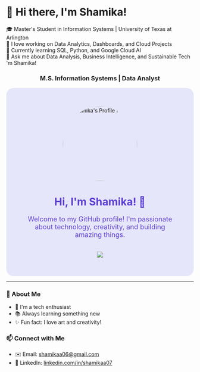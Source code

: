 # 👋 Hi there, I'm Shamika!

🎓 Master's Student in Information Systems | University of Texas at Arlington  
🔭 I love working on Data Analytics, Dashboards, and Cloud Projects  
🌱 Currently learning SQL, Python, and Google Cloud AI  
💬 Ask me about Data Analysis, Business Intelligence, and Sustainable Tech  
'm Shamika!</h1>
<h3 align="center">M.S. Information Systems | Data Analyst</h3>

<!-- Profile README.md -->

<!-- Custom Lilac Background -->
<div align="center" style="background-color:#E6E6FA; padding: 50px; border-radius: 20px;">

  <img src="https://github.com/shamikaa07/shamikaa07/blob/main/your-profile-pic.png" width="200" style="border-radius: 50%;" alt="Shamika's Profile Picture" />

  <h1 style="color:#5D3FD3;">Hi, I'm Shamika! 👋</h1>

  <p style="font-size: 18px; color:#5D3FD3;">Welcome to my GitHub profile! I'm passionate about technology, creativity, and building amazing things.</p>

  <br>

  <!-- Add any badges you want -->
  <img src="https://img.shields.io/github/followers/shamikaa07?label=Follow%20Me&style=social" />

</div>

---

<!-- More sections below (without background) -->
### 🚀 About Me
- 🌸 I'm a tech enthusiast
- 📚 Always learning something new
- ✨ Fun fact: I love art and creativity!

### 📫 Connect with Me
- ✉️ Email: [shamikaa06@gmail.com](mailto:shamikaa06@gmail.com)
- 💼 LinkedIn: [linkedin.com/in/shamikaa07](https://linkedin.com/in/shamikaa07)

